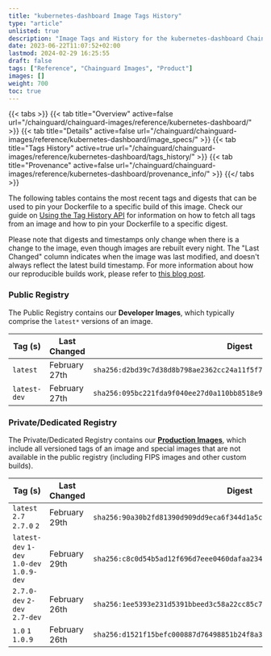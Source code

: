 ```yaml
---
title: "kubernetes-dashboard Image Tags History"
type: "article"
unlisted: true
description: "Image Tags and History for the kubernetes-dashboard Chainguard Image"
date: 2023-06-22T11:07:52+02:00
lastmod: 2024-02-29 16:25:55
draft: false
tags: ["Reference", "Chainguard Images", "Product"]
images: []
weight: 700
toc: true
---
```


{{< tabs >}}
{{< tab title="Overview" active=false url="/chainguard/chainguard-images/reference/kubernetes-dashboard/" >}}
{{< tab title="Details" active=false url="/chainguard/chainguard-images/reference/kubernetes-dashboard/image_specs/" >}}
{{< tab title="Tags History" active=true url="/chainguard/chainguard-images/reference/kubernetes-dashboard/tags_history/" >}}
{{< tab title="Provenance" active=false url="/chainguard/chainguard-images/reference/kubernetes-dashboard/provenance_info/" >}}
{{</ tabs >}}

The following tables contains the most recent tags and digests that can be used to pin your Dockerfile to a specific build of this image. Check our guide on [Using the Tag History API](/chainguard/chainguard-images/using-the-tag-history-api/) for information on how to fetch all tags from an image and how to pin your Dockerfile to a specific digest.

Please note that digests and timestamps only change when there is a change to the image, even though images are rebuilt every night. The "Last Changed" column indicates when the image was last modified, and doesn't always reflect the latest build timestamp. For more information about how our reproducible builds work, please refer to [this blog post](https://www.chainguard.dev/unchained/reproducing-chainguards-reproducible-image-builds).

### Public Registry
The Public Registry contains our **Developer Images**, which typically comprise the `latest*` versions of an image.

| Tag (s)       | Last Changed  | Digest                                                                    |
|---------------|---------------|---------------------------------------------------------------------------|
|  `latest`     | February 27th | `sha256:d2bd39c7d38d8b798ae2362cc24a11f5f73fb5f1d2238864cebd788f33073df4` |
|  `latest-dev` | February 27th | `sha256:095bc221fda9f040ee27d0a110bb8518e9f216c92d921c4faf891562ec26d0e4` |


### Private/Dedicated Registry
The Private/Dedicated Registry contains our **[Production Images](https://www.chainguard.dev/chainguard-images)**, which include all versioned tags of an image and special images that are not available in the public registry (including FIPS images and other custom builds).

| Tag (s)                                     | Last Changed  | Digest                                                                    |
|---------------------------------------------|---------------|---------------------------------------------------------------------------|
|  `latest` `2.7` `2.7.0` `2`                 | February 29th | `sha256:90a30b2fd81390d909dd9eca6f344d1a5c48cb34bf7af1b6041613c9e6227096` |
|  `latest-dev` `1-dev` `1.0-dev` `1.0.9-dev` | February 29th | `sha256:c8c0d54b5ad12f696d7eee0460dafaa2346ce8081045d499ed06709a9fa2f48e` |
|  `2.7.0-dev` `2-dev` `2.7-dev`              | February 26th | `sha256:1ee5393e231d5391bbeed3c58a22cc85c7b5dbbdb5939dfd320232569579cdf9` |
|  `1.0` `1` `1.0.9`                          | February 26th | `sha256:d1521f15befc000887d76498851b24f8a378c36cd7ba83344a85b9f56483a16b` |

